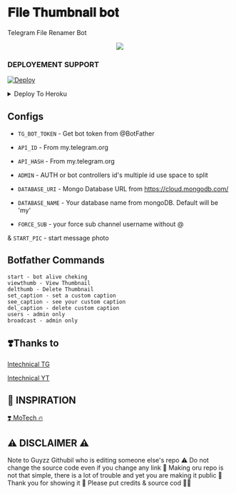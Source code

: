 #  𝐅𝐢𝐥𝐞 𝐓𝐡𝐮𝐦𝐛𝐧𝐚𝐢𝐥 𝐛𝐨𝐭 

Telegram File Renamer Bot 

<p align="center">
  <a href="https://www.python.org">
    <img src="http://ForTheBadge.com/images/badges/made-with-python.svg">

  </a>
</p>
</p>

### DEPLOYEMENT SUPPORT

[![Deploy](https://www.herokucdn.com/deploy/button.svg)](https://heroku.com/deploy?template=https://github.com/Skystapper/thumbnaimer)

<details><summary>Deploy To Heroku</summary>
<p>
<br>
<a href="https://heroku.com/deploy?template=https://github.com/nikhivishwa/renamebotfile">
  <img src="https://www.herokucdn.com/deploy/button.svg" alt="Deploy">
</a>
</p>
</details>




## Configs 

* `TG_BOT_TOKEN`  - Get bot token from @BotFather

* `API_ID` - From my.telegram.org 

* `API_HASH` - From my.telegram.org 

* `ADMIN` - AUTH or bot controllers id's multiple id use space to split 

* `DATABASE_URI`  - Mongo Database URL from https://cloud.mongodb.com/

* `DATABASE_NAME`  - Your database name from mongoDB. Default will be 'my'

* `FORCE_SUB` - your force sub channel username without @ 

& `START_PIC` - start message photo

## Botfather Commands
```
start - bot alive cheking
viewthumb - View Thumbnail
delthumb - Delete Thumbnail
set_caption - set a custom caption
see_caption - see your custom caption
del_caption - delete custom caption
users - admin only
broadcast - admin only
```

## ❣️Thanks to

<a href="https://t.me/lntechnical">
   <p> lntechnical TG</p>
  </a>
<a href="https://youtube.com/c/LNtechnical">
   <p> lntechnical YT </p>
  </a>

## 🤩 INSPIRATION

<a href="https://youtube.com/c/MoTech_YT">
   <p>❣️ MoTech 🔥</p>
  </a>

## ⚠️ DISCLAIMER ⚠️


Note to Guyzz Githubil who is editing someone else's repo ⚠️ Do not change the source code even if you change any link 🙏 Making oru repo is not that simple, there is a lot of trouble and yet you are making it public 🥺 Thank you for showing it 🙏 Please put credits & source cod 🙏🥺




